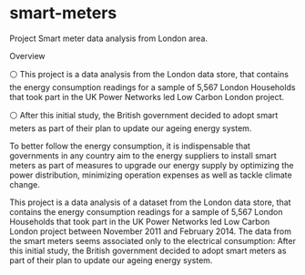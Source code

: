 # smart-meters


Project Smart meter data analysis from London area.

Overview

⚪ This project is a data analysis from the London data store, that contains the energy consumption readings for a sample of 5,567 London Households that took part in the UK Power Networks led Low Carbon London project. 

⚪ After this initial study, the British government decided to adopt smart meters as part of their plan to update our ageing energy system. 


To better follow the energy consumption, it is indispensable that governments in any country aim to the energy suppliers to install smart meters as part of measures to upgrade our energy supply by optimizing the power distribution, minimizing operation expenses as well as tackle climate change.

This project is a data analysis of a dataset from the London data store, that contains the energy consumption readings for a sample of 5,567 London Households that took part in the UK Power Networks led Low Carbon London project between November 2011 and February 2014. The data from the smart meters seems associated only to the electrical consumption: After this initial study, the British government decided to adopt smart meters as part of their plan to update our ageing energy system.


